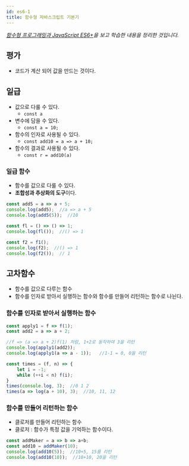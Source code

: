 ```yaml
---
id: es6-1
title: 함수형 자바스크립트 기본기
---
```

_[함수형 프로그래밍과 JavaScript ES6+](https://www.inflearn.com/course/functional-es6/dashboard)을 보고 학습한 내용을 정리한 것입니다._

## 평가
- 코드가 계산 되어 값을 만드는 것이다.

## 일급
- 값으로 다룰 수 있다.
    - `const a`
- 변수에 담을 수 있다.
    - `const a = 10;`
- 함수의 인자로 사용될 수 있다.
    - `const add10 = a => a + 10;`
- 함수의 결과로 사용될 수 있다.
    - `const r = add10(a)`

### 일급 함수
- 함수를 값으로 다룰 수 있다.
- **조합성과 추상화의 도구**이다.
```js
const add5 = a => a + 5;
console.log(add5);  //a => a + 5
console.log(add5(5));  //10 

const fl = () => () => 1;
console.log(fl());  //() => 1

const f2 = f1();
console.log(f2);  //() => 1
console.log(f2());  // 1

```

## 고차함수
- 함수를 값으로 다루는 함수
- 함수를 인자로 받아서 실행하는 함수와 함수를 만들어 리턴하는 함수로 나뉜다.

### 함수를 인자로 받아서 실행하는 함수
```js
const apply1 = f => f(1);
const add2 = a => a + 2;

//f => (a => a + 2)f(1) 처럼, 1+2로 동작하여 3을 리턴 
console.log(apply1(add2));
console.log(apply1(a => a - 1));   //1-1 = 0, 0을 리턴

const times = (f, n) => {
    let i = -1;
    while (++i < n) f(i);
}
times(console.log, 3);  //0 1 2
times(a => log(a + 10), 3);  //10, 11, 12
```

### 함수를 만들어 리턴하는 함수
- 클로저를 만들어 리턴하는 함수
- 클로저 : 함수가 특정 값을 기억하는 함수이다.
```js
const addMaker = a => b => a+b;
const add10 = addMaker(10);
console.log(add10(5));  //10+5, 15를 리턴
console.log(add10(10));  //10+10, 20을 리턴
```